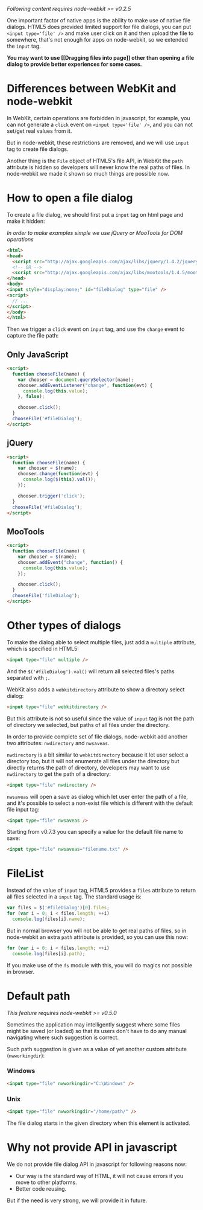 _Following content requires node-webkit >= v0.2.5_

One important factor of native apps is the ability to make use of native file dialogs. HTML5 does provided limited support for file dialogs, you can put `<input type='file' />` and make user click on it and then upload the file to somewhere, that's not enough for apps on node-webkit, so we extended the `input` tag.

**You may want to use [[Dragging files into page]] other than opening a file dialog to provide better experiences for some cases.**

# Differences between WebKit and node-webkit

In WebKit, certain operations are forbidden in javascript, for example, you can not generate a `click` event on `<input type='file' />`, and you can not set/get real values from it.

But in node-webkit, these restrictions are removed, and we will use `input` tag to create file dialogs.

Another thing is the `File` object of HTML5's file API, in WebKit the `path` attribute is hidden so developers will never know the real paths of files. In node-webkit we made it shown so much things are possible now.

# How to open a file dialog

To create a file dialog, we should first put a `input` tag on html page and make it hidden:

_In order to make examples simple we use jQuery or MooTools for DOM operations_

```html
<html>
<head>
  <script src="http://ajax.googleapis.com/ajax/libs/jquery/1.4.2/jquery.min.js"></script>
  <!-- OR -->
  <script src="http://ajax.googleapis.com/ajax/libs/mootools/1.4.5/mootools-yui-compressed.js"></script>
</head>
<body>
<input style="display:none;" id="fileDialog" type="file" />
<script>
  // ...
</script>
</body>
</html>
```

Then we trigger a `click` event on `input` tag, and use the `change` event to capture the file path:

## Only JavaScript
```html
<script>
  function chooseFile(name) {
    var chooser = document.querySelector(name);
    chooser.addEventListener("change", function(evt) {
      console.log(this.value);
    }, false);

    chooser.click();  
  }
  chooseFile('#fileDialog');
</script>
```

## jQuery
```html
<script>
  function chooseFile(name) {
    var chooser = $(name);
    chooser.change(function(evt) {
      console.log($(this).val());
    });

    chooser.trigger('click');  
  }
  chooseFile('#fileDialog');
</script>
```

## MooTools
```html
<script>
  function chooseFile(name) {
    var chooser = $(name);
    chooser.addEvent("change", function() {
      console.log(this.value);
    });

    chooser.click();
  }
  chooseFile('fileDialog');
</script>
```

# Other types of dialogs

To make the dialog able to select multiple files, just add a `multiple` attribute, which is specified in HTML5:

```html
<input type="file" multiple />
```

And the `$('#fileDialog').val()` will return all selected files's paths separated with `;`.

WebKit also adds a `webkitdirectory` attribute to show a directory select dialog:

```html
<input type="file" webkitdirectory />
```

But this attribute is not so useful since the value of `input` tag is not the path of directory we selected, but paths of all files under the directory.

In order to provide complete set of file dialogs, node-webkit add another two attributes: `nwdirectory` and `nwsaveas`.

`nwdirectory` is a bit similar to `webkitdirectory` because it let user select a directory too, but it will not enumerate all files under the directory but directly returns the path of directory, developers may want to use `nwdirectory` to get the path of a directory:

```html
<input type="file" nwdirectory />
```

`nwsaveas` will open a save as dialog which let user enter the path of a file, and it's possible to select a non-exist file which is different with the default file input tag:

```html
<input type="file" nwsaveas />
```

Starting from v0.7.3 you can specify a value for the default file name to save:

```html
<input type="file" nwsaveas="filename.txt" />
```

# FileList

Instead of the value of `input` tag, HTML5 provides a `files` attribute to return all files selected in a `input` tag.  The standard usage is:

```javascript
var files = $('#fileDialog')[0].files;
for (var i = 0; i < files.length; ++i)
  console.log(files[i].name);
```

But in normal browser you will not be able to get real paths of files, so in node-webkit an extra `path` attribute is provided, so you can use this now:

```javascript
for (var i = 0; i < files.length; ++i)
  console.log(files[i].path);
```

If you make use of the `fs` module with this, you will do magics not possible in browser.

# Default path

_This feature requires node-webkit >= v0.5.0_

Sometimes the application may intelligently suggest where some files might be saved (or loaded) so that its users don't have to do any manual navigating where such suggestion is correct.

Such path suggestion is given as a value of yet another custom attribute (`nwworkingdir`):

### Windows 

```html
<input type="file" nwworkingdir="C:\Windows" />
```

### Unix

```html
<input type="file" nwworkingdir="/home/path/" />
```

The file dialog starts in the given directory when this element is activated.

# Why not provide API in javascript

We do not provide file dialog API in javascript for following reasons now:

* Our way is the standard way of HTML, it will not cause errors if you move to other platforms.
* Better code reusing.

But if the need is very strong, we will provide it in future.